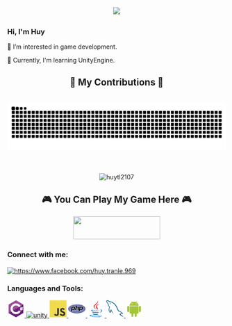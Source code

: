 <h1 align="center">
    <img src="https://readme-typing-svg.herokuapp.com/?font=Righteous&size=35&center=true&vCenter=true&width=500&height=70&duration=4000&lines=Hi+There!+👋;+I'm+Huy!;" />
</h1>

<h3>Hi, I'm Huy</h3>

🔭 I’m interested in game development.

🌱 Currently, I'm learning UnityEngine.

<div align="center">
  <h2>🐍 My Contributions 🐍</h2>
  <br>
  <img alt="snake eating my contributions" src="https://raw.githubusercontent.com/huytl2107/huytl2107/2a20ad32d3327f1e7b707305391c3e4a6c3b6e63/github-contribution-grid-snake.svg" />
  <br/><br/><br/>
</div>

<p align="center"><img align="center" src="https://github-readme-streak-stats.herokuapp.com/?user=huytl2107&" alt="huytl2107" /></p>

<div align="center"> 
  <h2>🎮 You Can Play My Game Here 🎮</h2>
  <a href="https://huytl2107.itch.io/">
    <img width="200" height="53" src="https://static.wikia.nocookie.net/logopedia/images/0/01/Itch_io.svg/revision/latest/scale-to-width-down/300?cb=20220421190013" />
  </a>
</div>

<h3 align="left">Connect with me:</h3>
<p align="left">
<a href="https://www.facebook.com/huy.tranle.969" target="blank"><img align="center" src="https://raw.githubusercontent.com/rahuldkjain/github-profile-readme-generator/master/src/images/icons/Social/facebook.svg" alt="https://www.facebook.com/huy.tranle.969" height="30" width="40" /></a>
</p>

<h3 align="left">Languages and Tools:</h3>
<p align="left"> <a href="https://www.w3schools.com/cs/" target="_blank" rel="noreferrer"> <img src="https://raw.githubusercontent.com/devicons/devicon/master/icons/csharp/csharp-original.svg" alt="csharp" width="40" height="40"/> </a> <a href="https://unity.com/" target="_blank" rel="noreferrer"> <img src="https://www.vectorlogo.zone/logos/unity3d/unity3d-icon.svg" alt="unity" width="40" height="40"/> </a>
    <a href="https://www.w3schools.com/js/" target="_blank" rel="noreferrer">
        <img src="https://raw.githubusercontent.com/devicons/devicon/master/icons/javascript/javascript-original.svg" alt="javascript" width="40" height="40"/>
    </a>
    <a href="https://www.php.net/" target="_blank" rel="noreferrer">
        <img src="https://raw.githubusercontent.com/devicons/devicon/master/icons/php/php-original.svg" alt="php" width="40" height="40"/>
    </a>
    <a href="https://www.java.com/" target="_blank" rel="noreferrer">
        <img src="https://raw.githubusercontent.com/devicons/devicon/master/icons/java/java-original.svg" alt="java" width="40" height="40"/>
    </a>
    <a href="https://www.mysql.com/" target="_blank" rel="noreferrer">
        <img src="https://raw.githubusercontent.com/devicons/devicon/master/icons/mysql/mysql-original.svg" alt="mysql" width="40" height="40"/>
    </a>
    <a href="https://developer.android.com/studio" target="_blank" rel="noreferrer">
        <img src="https://raw.githubusercontent.com/devicons/devicon/master/icons/android/android-original.svg" alt="android" width="40" height="40"/>
    </a>
</p>
